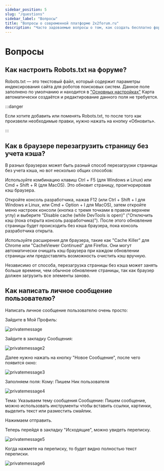 ```yaml
---
sidebar_position: 5
slug: "/questions"
sidebar_label: "Вопросы"
title: "Вопросы о современной платформе 2x2forum.ru"
description: "Часто задоваемые вопросы о том, как создать бесплатно форум на своем домене и поддомене, и о настройке самого форума"
---
```


# Вопросы

## Как настроить Robots.txt на форуме?

Robots.txt — это текстовый файл, который содержит параметры индексирования сайта для роботов поисковых систем.
Данное поле заполнено по умолчанию и находится в ["Основных настройках"](https://docs.2x2forum.ru/admin/general-settings) Карта автоматически создаётся и редактирование данного поля не требуется.

:::danger

Если хотите добавить или поменять Robots.txt, то после того как произвели необходимые правки, нужно нажать на кнопку «Обновить».

:::

## Как в браузере перезагрузить страницу без учета кэша?

В разных браузерах может быть разный способ перезагрузки страницы без учета кэша, но вот несколько общих способов:

Используйте комбинацию клавиш Ctrl + F5 (для Windows и Linux) или Cmd + Shift + R (для MacOS). Это обновит страницу, проигнорировав кэш браузера.

Откройте консоль разработчика, нажав F12 (или Ctrl + Shift + I для Windows и Linux, или Cmd + Option + I для MacOS), затем откройте меню настроек консоли (кнопка с тремя точками в правом верхнем углу) и выберите "Disable cache (while DevTools is open)" ("Отключить кэш (пока открыта консоль разработчика)"). После этого обновление страницы будет происходить без кэша браузера, пока консоль разработчика открыта.

Используйте расширения для браузера, такие как "Cache Killer" для Chrome или "CacheViewer Continued" для Firefox. Они могут автоматически очищать кэш браузера при каждом обновлении страницы или предоставлять возможность очистить кэш вручную.

Независимо от способа, перезагрузка страницы без кэша может занять больше времени, чем обычное обновление страницы, так как браузер должен загрузить все элементы заново.

## Как написать личное сообщение пользователю?

Написать личное сообщение пользователю очень просто:

Зайдите в Мой Профиль:

![privatemessage](/img/privatemessage.png)

Зайдите в закладку Сообщения:

![privatemessage2](/img/privatemessage2.png)

Далее нужно нажать на кнопку "Новое Сообщение", после чего появится окно:

![privatemessage3](/img/privatemessage3.png)

Заполняем поля:
Кому: Пишем Ник пользователя

![privatemessage4](/img/privatemessage4.png)

Тема: Указываем тему сообщения
Сообщение: Пишем сообщение, можно использовать инструменты чтобы вставить ссылки, картинки, выделить текст или разместить смайлик.

Нажимаем отправить.

Теперь перейдя в закладку "Исходящие", можно увидеть переписку.

![privatemessage5](/img/privatemessage5.png)

Когда нажмете на переписку, то будет видно полностью текст переписки.

![privatemessage6](/img/privatemessage6.png)
